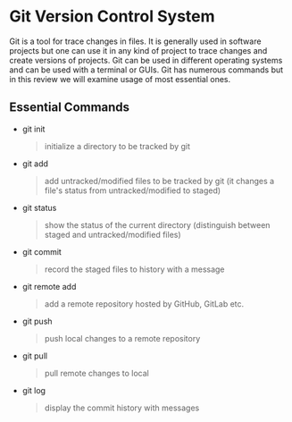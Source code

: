 
# Git Version Control System

Git is a tool for trace changes in files. It is generally used in software projects but one can use it in any kind of 
project to trace changes and create versions of projects. Git can be used in different operating systems and can be used
with a terminal or GUIs. Git has numerous commands but in this review we will examine usage of most essential ones.

## Essential Commands

*  git init

	> initialize a directory to be tracked by git

* git add

	> add untracked/modified files to be tracked by git (it changes a file's status from untracked/modified to staged)

* git status

	> show the status of the current directory (distinguish between staged and untracked/modified files)

* git commit

	> record the staged files to history with a message

* git remote add

	> add a remote repository hosted by GitHub, GitLab etc.

* git push

	> push local changes to a remote repository

* git pull

	> pull remote changes to local

* git log

	> display the commit history with messages